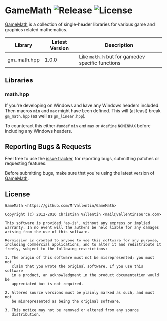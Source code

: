 
# GameMath ![Release][GameMathVersionBadge] ![License][GameMathLicenseBadge]

[GameMath][GameMath] is a collection of single-header libraries for various
game and graphics related mathematics.


Library | Latest Version | Description
--------|----------------|------------
gm_math.hpp | 1.0.0 | Like `math.h` but for gamedev specific functions


## Libraries


### math.hpp

If you're developing on Windows and have any Windows headers
included. Then macros `min` and `max` might have been defined.
This will (at least) break `gm_math.hpp` (as well as `gm_linear.hpp`).

To counteract this either `#undef` `min` and `max` or `#define` `NOMINMAX`
before including any Windows headers.


## Reporting Bugs & Requests

Feel free to use the [issue tracker][GameMathIssues],
for reporting bugs, submitting patches or requesting features.

Before submitting bugs, make sure that you're using the latest version of [GameMath][GameMath].


## License

```
GameMath <https://github.com/MrVallentin/GameMath>

Copyright (c) 2012-2016 Christian Vallentin <mail@vallentinsource.com>

This software is provided 'as-is', without any express or implied
warranty. In no event will the authors be held liable for any damages
arising from the use of this software.

Permission is granted to anyone to use this software for any purpose,
including commercial applications, and to alter it and redistribute it
freely, subject to the following restrictions:

1. The origin of this software must not be misrepresented; you must not
   claim that you wrote the original software. If you use this software
   in a product, an acknowledgment in the product documentation would be
   appreciated but is not required.

2. Altered source versions must be plainly marked as such, and must not
   be misrepresented as being the original software.

3. This notice may not be removed or altered from any source
   distribution.
```


[GameMath]: https://github.com/MrVallentin/GameMath
[GameMathLicense]: https://github.com/MrVallentin/GameMath/blob/master/LICENSE

[GameMathVersionBadge]: https://img.shields.io/badge/release-v1.0.0-blue.svg
[GameMathLicenseBadge]: https://img.shields.io/badge/license-%20free%20to%20use%2C%20share%2C%20modify%20and%20redistribute-blue.svg

[GameMathIssues]: https://github.com/MrVallentin/GameMath/issues
